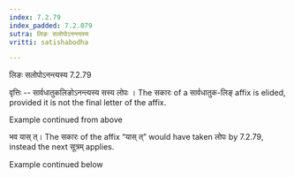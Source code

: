 ```yaml
---
index: 7.2.79
index_padded: 7.2.079
sutra: लिङः सलोपोऽनन्त्यस्य
vritti: satishabodha

---
```

 लिङः सलोपोऽनन्त्यस्य 7.2.79 


वृत्तिः -- सार्वधातुकलिङोऽनन्त्यस्य सस्य लोपः । The सकारः of a सार्वधातुक-लिङ् affix is elided, provided it is not the final letter of the affix. 


Example continued from above 

भव यास् त्। The सकारः of the affix “यास् त्” would have taken लोपः by 7.2.79, instead the next सूत्रम् applies. 


Example continued below 